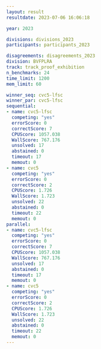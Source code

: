 ```yaml
---
layout: result
resultdate: 2023-07-06 16:06:18

year: 2023

divisions: divisions_2023
participants: participants_2023

disagreements: disagreements_2023
division: BVFPLRA
track: track_proof_exhibition
n_benchmarks: 24
time_limit: 1200
mem_limit: 60

winner_seq: cvc5-lfsc
winner_par: cvc5-lfsc
sequential:
- name: cvc5-lfsc
  competing: "yes"
  errorScore: 0
  correctScore: 7
  CPUScore: 1057.038
  WallScore: 767.176
  unsolved: 17
  abstained: 0
  timeout: 17
  memout: 0
- name: cvc5
  competing: "yes"
  errorScore: 0
  correctScore: 2
  CPUScore: 1.726
  WallScore: 1.723
  unsolved: 22
  abstained: 0
  timeout: 22
  memout: 0
parallel:
- name: cvc5-lfsc
  competing: "yes"
  errorScore: 0
  correctScore: 7
  CPUScore: 1057.038
  WallScore: 767.176
  unsolved: 17
  abstained: 0
  timeout: 17
  memout: 0
- name: cvc5
  competing: "yes"
  errorScore: 0
  correctScore: 2
  CPUScore: 1.726
  WallScore: 1.723
  unsolved: 22
  abstained: 0
  timeout: 22
  memout: 0
---
```

